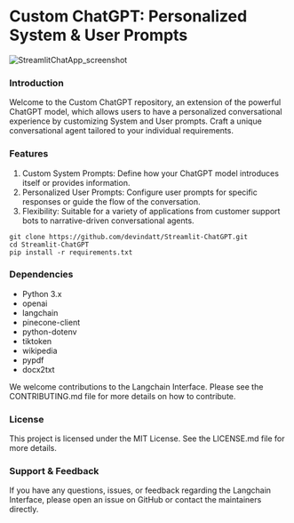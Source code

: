 # Custom ChatGPT: Personalized System & User Prompts

![StreamlitChatApp_screenshot](https://github.com/devindatt/Streamlit-ChatGPT/assets/42626142/ee4b1fbe-0469-4ccd-a99a-05d2eed37fb2)


### Introduction

Welcome to the Custom ChatGPT repository, an extension of the powerful ChatGPT model, which allows users to have a personalized conversational experience by customizing System and User prompts. Craft a unique conversational agent tailored to your individual requirements.

### Features

1) Custom System Prompts: Define how your ChatGPT model introduces itself or provides information.
2) Personalized User Prompts: Configure user prompts for specific responses or guide the flow of the conversation.
3) Flexibility: Suitable for a variety of applications from customer support bots to narrative-driven conversational agents.


```
git clone https://github.com/devindatt/Streamlit-ChatGPT.git
cd Streamlit-ChatGPT
pip install -r requirements.txt
```

### Dependencies

- Python 3.x
- openai
- langchain
- pinecone-client
- python-dotenv
- tiktoken
- wikipedia
- pypdf
- docx2txt

We welcome contributions to the Langchain Interface. Please see the CONTRIBUTING.md file for more details on how to contribute.

### License

This project is licensed under the MIT License. See the LICENSE.md file for more details.

### Support & Feedback

If you have any questions, issues, or feedback regarding the Langchain Interface, please open an issue on GitHub or contact the maintainers directly.
